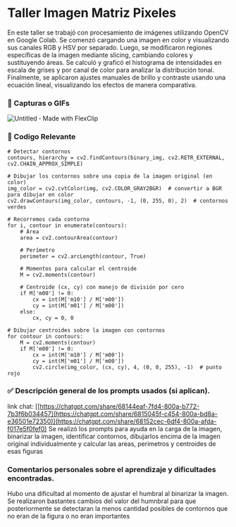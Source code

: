 # Taller Imagen Matriz Pixeles

En este taller se trabajó con procesamiento de imágenes utilizando OpenCV en Google Colab. Se comenzó cargando una imagen en color y visualizando sus canales RGB y HSV por separado. Luego, se modificaron regiones específicas de la imagen mediante slicing, cambiando colores y sustituyendo áreas. Se calculó y graficó el histograma de intensidades en escala de grises y por canal de color para analizar la distribución tonal. Finalmente, se aplicaron ajustes manuales de brillo y contraste usando una ecuación lineal, visualizando los efectos de manera comparativa.

### 📸 Capturas o GIFs
![Untitled ‑ Made with FlexClip](https://github.com/user-attachments/assets/14332098-61b8-489e-b21c-af82f6355e0c)


### 🎯 Codigo Relevante

    # Detectar contornos
    contours, hierarchy = cv2.findContours(binary_img, cv2.RETR_EXTERNAL, cv2.CHAIN_APPROX_SIMPLE)
    
    # Dibujar los contornos sobre una copia de la imagen original (en color)
    img_color = cv2.cvtColor(img, cv2.COLOR_GRAY2BGR)  # convertir a BGR para dibujar en color
    cv2.drawContours(img_color, contours, -1, (0, 255, 0), 2)  # contornos verdes

    # Recorremos cada contorno
    for i, contour in enumerate(contours):
        # Área
        area = cv2.contourArea(contour)

        # Perímetro
        perimeter = cv2.arcLength(contour, True)
    
        # Momentos para calcular el centroide
        M = cv2.moments(contour)
    
        # Centroide (cx, cy) con manejo de división por cero
        if M['m00'] != 0:
            cx = int(M['m10'] / M['m00'])
            cy = int(M['m01'] / M['m00'])
        else:
            cx, cy = 0, 0

    # Dibujar centroides sobre la imagen con contornos
    for contour in contours:
        M = cv2.moments(contour)
        if M['m00'] != 0:
            cx = int(M['m10'] / M['m00'])
            cy = int(M['m01'] / M['m00'])
            cv2.circle(img_color, (cx, cy), 4, (0, 0, 255), -1)  # punto rojo
            
### ✅ Descripción general de los prompts usados (si aplican).
link chat: [[https://chatgpt.com/share/68144eaf-7fd4-800a-b772-7b3f6b034457](https://chatgpt.com/share/6815045f-c454-800a-bd8a-e36501e72350)](https://chatgpt.com/share/68152cec-6df4-800a-afda-f017e5f0fef0)
Se realizó los prompts para ayuda en la carga de la imagen, binarizar la imagen, identificar contornos, dibujarlos encima de la imagen original individualmente y calcular las areas, perimetros y centroides de esas figuras

### Comentarios personales sobre el aprendizaje y dificultades encontradas.

Hubo una dificultad al momento de ajustar el humbral al binarizar la imagen. Se realizaron bastantes cambios del valor del humnbral para que posteriormente se detectaran la menos cantidad posibles de contornos que no eran de la figura o no eran importantes
